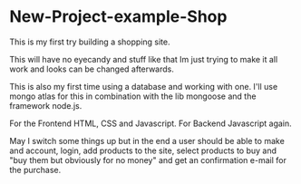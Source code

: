 # New-Project-example-Shop

This is my first try building a shopping site.

This will have no eyecandy and stuff like that Im just trying to make it all work and looks can be changed afterwards.

This is also my first time using a database and working with one. I'll use mongo atlas for this in combination with the lib mongoose and the framework node.js.  

For the Frontend HTML, CSS and Javascript.
For Backend Javascript again.

May I switch some things up but in the end a user should be able to make and account, login, add products to the site, select products to buy and "buy them but obviously for no money" and get an confirmation e-mail for the purchase. 

